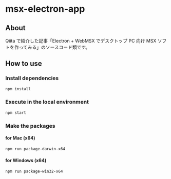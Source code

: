 # msx-electron-app

## About

Qiita で紹介した記事「Electron + WebMSX でデスクトップ PC 向け MSX ソフトを作ってみる」のソースコード類です。

## How to use

### Install dependencies

```bash
npm install
```

### Execute in the local environment

```bash
npm start
```

### Make the packages

#### for Mac (x64)

```bash
npm run package-darwin-x64
```

#### for Windows (x64)

```bash
npm run package-win32-x64
```
